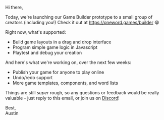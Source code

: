 <!-- One Word's Game Builder is now in Early Access! -->

Hi there,

Today, we're launching our Game Builder prototype to a small group of creators (including you!) Check it out at https://oneword.games/builder 😁

Right now, what's supported:

- Build game layouts in a drag and drop interface
- Program simple game logic in Javascript
- Playtest and debug your creation

And here's what we're working on, over the next few weeks:

- Publish your game for anyone to play online
- Undo/redo support
- More game templates, components, and word lists

Things are still _super_ rough, so any questions or feedback would be
really valuable - just reply to this email,
or join us on [Discord](https://discord.com/invite/AP7ssVPPCr)!

Best,  
Austin
